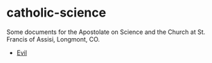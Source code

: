 
catholic-science
================

Some documents for the Apostolate on Science and the Church at St. Francis of
Assisi, Longmont, CO.

 * [Evil](evil.md)

